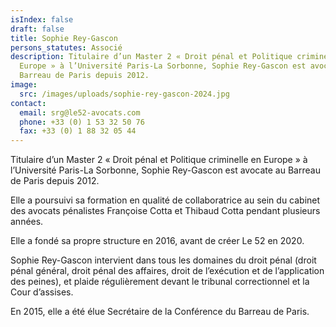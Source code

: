 ```yaml
---
isIndex: false
draft: false
title: Sophie Rey-Gascon
persons_statutes: Associé
description: Titulaire d’un Master 2 « Droit pénal et Politique criminelle en
  Europe » à l’Université Paris-La Sorbonne, Sophie Rey-Gascon est avocate au
  Barreau de Paris depuis 2012.
image:
  src: /images/uploads/sophie-rey-gascon-2024.jpg
contact:
  email: srg@le52-avocats.com
  phone: +33 (0) 1 53 32 50 76
  fax: +33 (0) 1 88 32 05 44
---
```

Titulaire d’un Master 2 « Droit pénal et Politique criminelle en Europe » à l’Université Paris-La Sorbonne, Sophie Rey-Gascon est avocate au Barreau de Paris depuis 2012.

Elle a poursuivi sa formation en qualité de collaboratrice au sein du cabinet des avocats pénalistes Françoise Cotta et Thibaud Cotta pendant plusieurs années.


Elle a fondé sa propre structure en 2016, avant de créer Le 52 en 2020.

Sophie Rey-Gascon intervient dans tous les domaines du droit pénal (droit pénal général, droit pénal des affaires, droit de l’exécution et de l’application des peines), et plaide régulièrement devant le tribunal correctionnel et la Cour d’assises.

En 2015, elle a été élue Secrétaire de la Conférence du Barreau de Paris.
